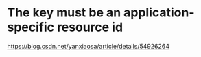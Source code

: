 # The key must be an application-specific resource id


https://blog.csdn.net/yanxiaosa/article/details/54926264